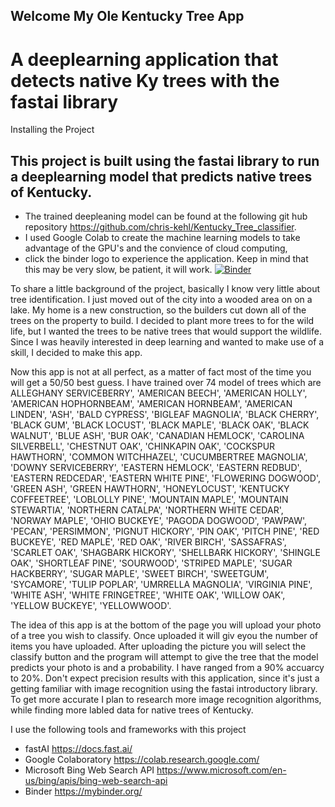 ## Welcome My Ole Kentucky Tree App
# A deeplearning application that detects native Ky trees with the fastai library

Installing the Project

## This project is built using the fastai library to run a deeplearning model that predicts native trees of Kentucky.
* The trained deepleaning model can be found at the following git hub repository https://github.com/chris-kehl/Kentucky_Tree_classifier.
* I used Google Colab to create the machine learning models to take advantage of the GPU's and the convience of cloud computing,
* click the binder logo to experience the application.  Keep in mind that this may be very slow, be patient, it will work.
[![Binder](https://mybinder.org/badge_logo.svg)](https://mybinder.org/v2/gh/chris-kehl/my_ole_ky_tree/HEAD?urlpath=%2Fvoila%2Frender%2Fky_tree_app.ipynb)

To share a little background of the project, basically I know very little about tree identification.  I just moved out of the city into a wooded
area on on a lake.  My home is a new construction, so the builders cut down all of the trees on the property to build.  I decided to plant more trees to 
for the wild life, but I wanted the trees to be native trees that would support the wildlife. Since I was heavily interested in deep learning and wanted to make use of a skill, I decided to make this app.

Now this app is not at all perfect, as a matter of fact most of the time you will get a 50/50 best guess.  I have trained over 74 model of trees which are ALLEGHANY SERVICEBERRY', 'AMERICAN BEECH', 'AMERICAN HOLLY', 'AMERICAN HOPHORNBEAM', 'AMERICAN HORNBEAM', 'AMERICAN LINDEN', 'ASH', 'BALD CYPRESS', 'BIGLEAF MAGNOLIA', 'BLACK CHERRY', 'BLACK GUM', 'BLACK LOCUST', 'BLACK MAPLE', 'BLACK OAK', 'BLACK WALNUT', 'BLUE ASH', 'BUR OAK', 'CANADIAN HEMLOCK', 'CAROLINA SILVERBELL', 'CHESTNUT OAK', 'CHINKAPIN OAK', 'COCKSPUR HAWTHORN', 'COMMON WITCHHAZEL', 'CUCUMBERTREE MAGNOLIA', 'DOWNY SERVICEBERRY', 'EASTERN HEMLOCK', 'EASTERN REDBUD', 'EASTERN REDCEDAR', 'EASTERN WHITE PINE', 'FLOWERING DOGWOOD', 'GREEN ASH', 'GREEN HAWTHORN', 'HONEYLOCUST', 'KENTUCKY COFFEETREE', 'LOBLOLLY PINE', 'MOUNTAIN MAPLE', 'MOUNTAIN STEWARTIA', 'NORTHERN CATALPA', 'NORTHERN WHITE CEDAR', 'NORWAY MAPLE', 'OHIO BUCKEYE', 'PAGODA DOGWOOD', 'PAWPAW', 'PECAN', 'PERSIMMON', 'PIGNUT HICKORY', 'PIN OAK', 'PITCH PINE', 'RED BUCKEYE', 'RED MAPLE', 'RED OAK', 'RIVER BIRCH', 'SASSAFRAS', 'SCARLET OAK', 'SHAGBARK HICKORY', 'SHELLBARK HICKORY', 'SHINGLE OAK', 'SHORTLEAF PINE', 'SOURWOOD', 'STRIPED MAPLE', 'SUGAR HACKBERRY', 'SUGAR MAPLE', 'SWEET BIRCH', 'SWEETGUM', 'SYCAMORE', 'TULIP POPLAR', 'UMRRELLA MAGNOLIA', 'VIRGINIA PINE', 'WHITE ASH', 'WHITE FRINGETREE', 'WHITE OAK', 'WILLOW OAK', 'YELLOW BUCKEYE', 'YELLOWWOOD'.

The idea of this app is at the bottom of the page you will upload your photo of a tree you wish to classify.  Once uploaded it will giv eyou the number of items you have uploaded. After uploading the picture you will select the classify button and the program will attempt to give the tree that the model predicts your photo is and a probability.  I have ranged from a 90% accuarcy to 20%. Don't expect precision results with this application, since it's just a getting familiar with image recognition using the fastai introductory library.  To get more accurate I plan to research more image recognition algorithms, while finding more labled data for native trees of Kentucky.

I use the following tools and frameworks with this project
  * fastAI https://docs.fast.ai/
  * Google Colaboratory https://colab.research.google.com/
  * Microsoft Bing Web Search API https://www.microsoft.com/en-us/bing/apis/bing-web-search-api
  * Binder https://mybinder.org/
  


 


